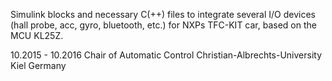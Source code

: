 Simulink blocks and necessary C(++) files to integrate several I/O devices (hall probe, acc, gyro, bluetooth, etc.) for NXPs TFC-KIT car, based on the MCU KL25Z.

10.2015 - 10.2016
Chair of Automatic Control 
Christian-Albrechts-University Kiel
Germany


